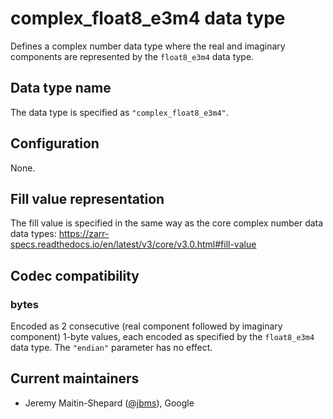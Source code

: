 # complex_float8_e3m4 data type

Defines a complex number data type where the real and imaginary components are
represented by the `float8_e3m4` data type.

## Data type name

The data type is specified as `"complex_float8_e3m4"`.

## Configuration

None.

## Fill value representation

The fill value is specified in the same way as the core complex number data data types:
https://zarr-specs.readthedocs.io/en/latest/v3/core/v3.0.html#fill-value

## Codec compatibility

### bytes

Encoded as 2 consecutive (real component followed by imaginary component) 1-byte
values, each encoded as specified by the `float8_e3m4` data type. The `"endian"`
parameter has no effect.

## Current maintainers

* Jeremy Maitin-Shepard ([@jbms](https://github.com/jbms)), Google
